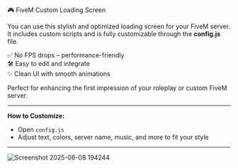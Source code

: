 🎮 FiveM Custom Loading Screen

You can use this stylish and optimized loading screen for your FiveM server.  
It includes custom scripts and is fully customizable through the **config.js** file.

✅ No FPS drops – performance-friendly  
🛠 Easy to edit and integrate  
✨ Clean UI with smooth animations

Perfect for enhancing the first impression of your roleplay or custom FiveM server.

---

**How to Customize:**
- Open `config.js`
- Adjust text, colors, server name, music, and more to fit your style

---
![Screenshot 2025-06-08 194244](https://github.com/user-attachments/assets/8cdd38b9-a202-4e78-90c4-fe1fdcf1c951)
